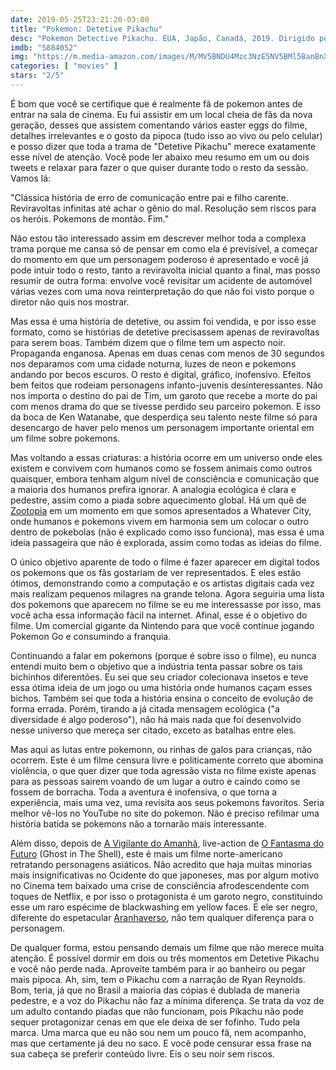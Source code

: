 ```yaml
---
date: 2019-05-25T23:21:20-03:00
title: "Pokemon: Detetive Pikachu"
desc: "Pokemon Detective Pikachu. EUA, Japão, Canadá, 2019. Dirigido por Rob Letterman. Roteiro por Dan Hernandez, Benji Samit, Rob Letterman, Derek Connolly, estória de Dan Hernandez, Benji Samit, Nicole Perlman, baseado na criação de Satoshi Tajiri, Ken Sugimori, Junichi Masuda, personagens de Atsuko Nishida e estória original de Tomokazu Ohara, Haruka Utsui. Tudo isso para fazer uma bosta de história. Com Ryan Reynolds que aparece primeiro nos créditos mas tem apenas 10 segundos em tela (o resto é dublagem que você provavemente não assistirá nos cinemas brasileiros), Justice Smith, Kathryn Newton. E... Ken Watanabe? O que você tá fazendo aqui?"
imdb: "5884052"
img: "https://m.media-amazon.com/images/M/MV5BNDU4Mzc3NzE5NV5BMl5BanBnXkFtZTgwMzE1NzI1NzM@._V1_SY150_CR0,0,101,150_.jpg"
categories: [ "movies" ]
stars: "2/5"
---
```

É bom que você se certifique que é realmente fã de pokemon antes de entrar na sala de cinema. Eu fui assistir em um local cheia de fãs da nova geração, desses que assistem comentando vários easter eggs do filme, detalhes irrelevantes e o gosto da pipoca (tudo isso ao vivo ou pelo celular) e posso dizer que toda a trama de "Detetive Pikachu" merece exatamente esse nível de atenção. Você pode ler abaixo meu resumo em um ou dois tweets e relaxar para fazer o que quiser durante todo o resto da sessão. Vamos lá:

"Clássica história de erro de comunicação entre pai e filho carente. Reviravoltas infinitas até achar o gênio do mal. Resolução sem riscos para os heróis. Pokemons de montão. Fim."

Não estou tão interessado assim em descrever melhor toda a complexa trama porque me cansa só de pensar em como ela é previsível, a começar do momento em que um personagem poderoso é apresentado e você já pode intuir todo o resto, tanto a reviravolta inicial quanto a final, mas posso resumir de outra forma: envolve você revisitar um acidente de automóvel várias vezes com uma nova reinterpretação do que não foi visto porque o diretor não quis nos mostrar.

Mas essa é uma história de detetive, ou assim foi vendida, e por isso esse formato, como se histórias de detetive precisassem apenas de reviravoltas para serem boas. Também dizem que o filme tem um aspecto noir. Propaganda enganosa. Apenas em duas cenas com menos de 30 segundos nos deparamos com uma cidade noturna, luzes de neon e pokemons andando por becos escuros. O resto é digital, gráfico, inofensivo. Efeitos bem feitos que rodeiam personagens infanto-juvenis desinteressantes. Não nos importa o destino do pai de Tim, um garoto que recebe a morte do pai com menos drama do que se tivesse perdido seu parceiro pokemon. E isso da boca de Ken Watanabe, que desperdiça seu talento neste filme só para desencargo de haver pelo menos um personagem importante oriental em um filme sobre pokemons.

Mas voltando a essas criaturas: a história ocorre em um universo onde eles existem e convivem com humanos como se fossem animais como outros quaisquer, embora tenham algum nível de consciência e comunicação que a maioria dos humanos prefira ignorar. A analogia ecológica é clara e pedestre, assim como a piada sobre aquecimento global. Há um quê de [Zootopia](/zootopia) em um momento em que somos apresentados a Whatever City, onde humanos e pokemons vivem em harmonia sem um colocar o outro dentro de pokebolas (não é explicado como isso funciona), mas essa é uma ideia passageira que não é explorada, assim como todas as ideias do filme.

O único objetivo aparente de todo o filme é fazer aparecer em digital todos os pokemons que os fãs gostariam de ver representados. E eles estão ótimos, demonstrando como a computação e os artistas digitais cada vez mais realizam pequenos milagres na grande telona. Agora seguiria uma lista dos pokemons que aparecem no filme se eu me interessasse por isso, mas você acha essa informação fácil na internet. Afinal, esse é o objetivo do filme. Um comercial gigante da Nintendo para que você continue jogando Pokemon Go e consumindo a franquia.

Continuando a falar em pokemons (porque é sobre isso o filme), eu nunca entendi muito bem o objetivo que a indústria tenta passar sobre os tais bichinhos diferentões. Eu sei que seu criador colecionava insetos e teve essa ótima ideia de um jogo ou uma história onde humanos caçam esses bichos. Também sei que toda a história ensina o conceito de evolução de forma errada. Porém, tirando a já citada mensagem ecológica ("a diversidade é algo poderoso"), não há mais nada que foi desenvolvido nesse universo que mereça ser citado, exceto as batalhas entre eles.

Mas aqui as lutas entre pokemonn, ou rinhas de galos para crianças, não ocorrem. Este é um filme censura livre e politicamente correto que abomina violência, o que quer dizer que toda agressão vista no filme existe apenas para as pessoas sairem voando de um lugar a outro e caindo como se fossem de borracha. Toda a aventura é inofensiva, o que torna a experiência, mais uma vez, uma revisita aos seus pokemons favoritos. Seria melhor vê-los no YouTube no site do pokemon. Não é preciso refilmar uma história batida se pokemons não a tornarão mais interessante.

Além disso, depois de [A Vigilante do Amanhã](/a-vigilante-do-amanha-ghost-in-the-shell), live-action de [O Fantasma do Futuro](/o-fantasma-do-futuro) (Ghost in The Shell), este é mais um filme norte-americano retratando personagens asiáticos. Não acredito que haja muitas minorias mais insignificativas no Ocidente do que japoneses, mas por algum motivo no Cinema tem baixado uma crise de consciência afrodescendente com toques de Netflix, e por isso o protagonista é um garoto negro, constituindo esse um raro espécime de blackwashing em yellow faces. E ele ser negro, diferente do espetacular [Aranhaverso](/homem-aranha-no-aranhaverso), não tem qualquer diferença para o personagem.

De qualquer forma, estou pensando demais um filme que não merece muita atenção. É possível dormir em dois ou três momentos em Detetive Pikachu e você não perde nada. Aproveite também para ir ao banheiro ou pegar mais pipoca. Ah, sim, tem o Pikachu com a narração de Ryan Reynolds. Bom, teria, já que no Brasil a maioria das cópias é dublada de maneria pedestre, e a voz do Pikachu não faz a mínima diferença. Se trata da voz de um adulto contando piadas que não funcionam, pois Pikachu não pode sequer protagonizar cenas em que ele deixa de ser fofinho. Tudo pela marca. Uma marca que eu não sou nem um pouco fã, nem acompanho, mas que certamente já deu no saco. E você pode censurar essa frase na sua cabeça se preferir conteúdo livre. Eis o seu noir sem riscos.
